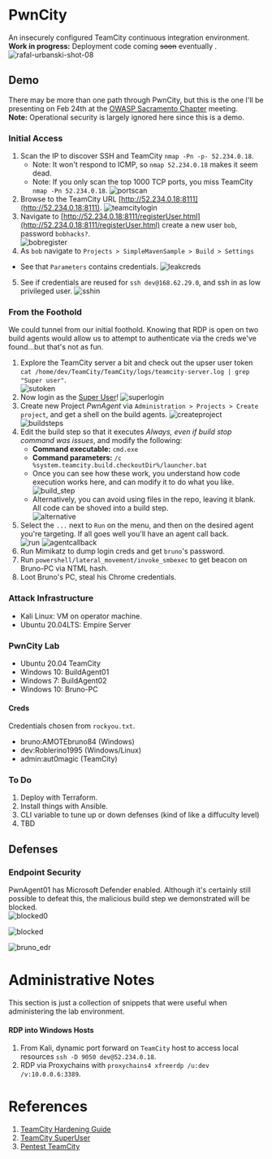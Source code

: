 # PwnCity
An insecurely configured TeamCity continuous integration environment.  
**Work in progress:** Deployment code coming ~~soon~~ eventually . 
 ![rafal-urbanski-shot-08](https://user-images.githubusercontent.com/8961705/155617389-0a2de4e6-142f-45d7-808c-dccdcde6c992.jpg)


## Demo
There may be more than one path through PwnCity, but this is the one I'll be presenting on Feb 24th at the [OWASP Sacramento Chapter](https://owasp.org/www-chapter-sacramento/) meeting.   
**Note:** Operational security is largely ignored here since this is a demo. 

### Initial Access
1. Scan the IP to discover SSH and TeamCity `nmap -Pn -p- 52.234.0.18`.
   * Note: It won't respond to ICMP, so `nmap 52.234.0.18` makes it seem dead.
   * Note: If you only scan the top 1000 TCP ports, you miss TeamCity `nmap -Pn 52.234.0.18`.
   ![portscan](https://user-images.githubusercontent.com/8961705/155561063-0a8a142d-4675-4b3e-a811-acc53b561339.png)  
2. Browse to the TeamCity URL [http://52.234.0.18:8111](http://52.234.0.18:8111).
    ![teamcitylogin](https://user-images.githubusercontent.com/8961705/155561509-4260185a-2f67-48b2-a4d9-b66b0ea4c79f.png)
3. Navigate to [http://52.234.0.18:8111/registerUser.html](http://52.234.0.18:8111/registerUser.html) create a new user `bob`, password `bobhacks?`.  
![bobregister](https://user-images.githubusercontent.com/8961705/155562055-8fadb90b-0718-4070-93c2-708465b92a4e.png)
4. As `bob` navigate to `Projects > SimpleMavenSample > Build > Settings` 
  * See that `Parameters` contains credentials. 
  ![leakcreds](https://user-images.githubusercontent.com/8961705/155563479-e85fdc1a-5c4c-4bcf-b339-8a93fd093533.png)
5. See if credentials are reused for `ssh dev@168.62.29.0`, and ssh in as low privileged user. 
  ![sshin](https://user-images.githubusercontent.com/8961705/155565080-c4de89b3-d8ff-4428-a47e-f00b82a14c30.png)

### From the Foothold
We could tunnel from our initial foothold. Knowing that RDP is open on two build agents would allow us to attempt to authenticate via the creds we've found...but that's not as fun.
1. Explore the TeamCity server a bit and check out the upser user token `cat /home/dev/TeamCity/TeamCity/logs/teamcity-server.log | grep "Super user"`.  
![sutoken](https://user-images.githubusercontent.com/8961705/155600482-0fbff1f2-18a2-4d90-a4c4-1d7027d616e6.png)
2. Now login as the [Super User](https://www.jetbrains.com/help/teamcity/super-user.html)!
![superlogin](https://user-images.githubusercontent.com/8961705/155605281-3775750d-9d5b-4a46-8267-49a766cf2626.png)
3. Create new Project *PwnAgent* via `Administration > Projects > Create project`, and get a shell on the build agents.
![createproject](https://user-images.githubusercontent.com/8961705/155601956-8804c90b-24c8-43da-8a72-ee5354d6fe49.png)
![buildsteps](https://user-images.githubusercontent.com/8961705/155602113-3e81cf04-3ef0-402b-8d7c-c6a7b4024a96.png)
4. Edit the build step so that it executes *Always, even if build stop command was issues*, and modify the following:
    * **Command executable:** `cmd.exe`
    * **Command parameters:** `/c %system.teamcity.build.checkoutDir%/launcher.bat`  
    * Once you can see how these work, you understand how code execution works here, and can modify it to do what you like. 
    ![build_step](https://user-images.githubusercontent.com/8961705/155602912-184f4977-254d-430e-b365-6f7bcaed0bd0.png)
    * Alternatively, you can avoid using files in the repo, leaving it blank. All code can be shoved into a build step.   
    ![alternative](https://user-images.githubusercontent.com/8961705/155603599-017ce751-5f04-432d-a531-ceec6940eae7.png)
5. Select the `...` next to `Run` on the menu, and then on the desired agent you're targeting. If all goes well you'll have an agent call back.  
![run](https://user-images.githubusercontent.com/8961705/155604796-0fb0cecb-0970-4dc6-9e3a-b30f86556b77.png)
![agentcallback](https://user-images.githubusercontent.com/8961705/155604811-80bef586-8f31-42dd-8b73-3464f0108822.png)
6. Run Mimikatz to dump login creds and get `bruno`'s password.
7. Run `powershell/lateral_movement/invoke_smbexec` to get beacon on Bruno-PC via NTML hash.
9. Loot Bruno's PC, steal his Chrome credentials.


### Attack Infrastructure
* Kali Linux:      VM on operator machine.
* Ubuntu 20.04LTS: Empire Server

### PwnCity Lab
* Ubuntu 20.04  TeamCity
* Windows 10:   BuildAgent01
* Windows 7:    BuildAgent02
* Windows 10:   Bruno-PC 

#### Creds
Credentials chosen from `rockyou.txt`.  
* bruno:AMOTEbruno84  (Windows)
* dev:Roblerino1995 (Windows/Linux)
* admin:aut0magic (TeamCity)



### To Do
1. Deploy with Terraform.
2. Install things with Ansible.
3. CLI variable to tune up or down defenses (kind of like a diffuculty level)
4. TBD


## Defenses

### Endpoint Security
PwnAgent01 has Microsoft Defender enabled. Although it's certainly still possible to defeat this, the malicious build step we demonstrated will be blocked.  
![blocked0](https://user-images.githubusercontent.com/8961705/155248314-9d28ef64-1a5f-4abf-aceb-448158efa4ea.png)  

![blocked](https://user-images.githubusercontent.com/8961705/155248281-6b07edea-04cb-42d8-934c-7c26f0f4259f.png)  

![bruno_edr](https://user-images.githubusercontent.com/8961705/155440006-10a0cc2d-fd86-4239-a2c2-0c6f7ed96c26.png)


# Administrative Notes  
This section is just a collection of snippets that were useful when administering the lab environment.  

#### RDP into Windows Hosts  
1. From Kali, dynamic port forward on `TeamCity` host to access local resources `ssh -D 9050 dev@52.234.0.18`.  
2. RDP via Proxychains with `proxychains4 xfreerdp /u:dev /v:10.0.0.6:3389`.



# References
1. [TeamCity Hardening Guide](https://blog.jetbrains.com/teamcity/2021/02/hardening-your-teamcity-server/)
2. [TeamCity SuperUser](https://www.jetbrains.com/help/teamcity/super-user.html)
3. [Pentest TeamCity](https://github.com/kacperszurek/pentest_teamcity)


